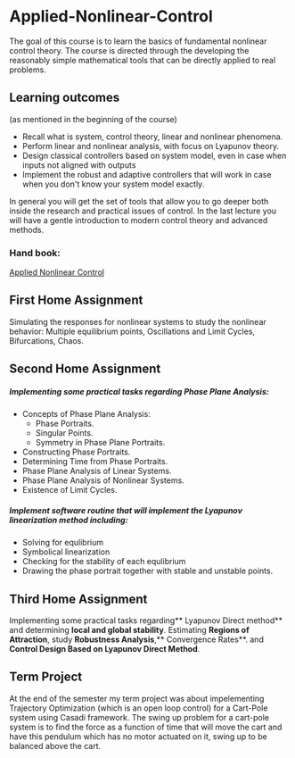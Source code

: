 # Applied-Nonlinear-Control

The goal of this course is to learn the basics of fundamental nonlinear control theory. The course is directed through the developing the reasonably simple mathematical tools that can be directly applied to real problems.

## Learning outcomes 
(as mentioned in the beginning of the course)
- Recall what is system, control theory, linear and nonlinear phenomena.
- Perform linear and nonlinear analysis, with focus on Lyapunov theory.
- Design classical controllers based on system model, even in case when inputs not aligned with outputs
- Implement the robust and adaptive controllers that will work in case when you don't know your system model exactly.

In general you will get the set of tools that allow you to go deeper both inside the research and practical issues of control. In the last lecture you will have a gentle introduction to modern control theory and advanced methods.

### Hand book: 
[Applied Nonlinear Control](http://www.ioe.nchu.edu.tw/Pic/CourseItem/4497_APPLIED%20NONLINEAR%20CONTROL_slotine_Part1.pdf)


## First Home Assignment
Simulating the responses for nonlinear systems to study the nonlinear behavior: Multiple equilibrium points, Oscillations and Limit Cycles, Bifurcations, Chaos.

## Second Home Assignment
##### Implementing some practical tasks regarding Phase Plane Analysis: 
- Concepts of Phase Plane Analysis:
  - Phase Portraits.
  - Singular Points.
  - Symmetry in Phase Plane Portraits.
- Constructing Phase Portraits.
- Determining Time from Phase Portraits.
- Phase Plane Analysis of Linear Systems.
- Phase Plane Analysis of Nonlinear Systems.
- Existence of Limit Cycles.

##### Implement software routine that will implement the Lyapunov linearization method including:
- Solving for equlibrium
- Symbolical linearization
- Checking for the stability of each equlibrium
- Drawing the phase portrait together with stable and unstable points.

## Third Home Assignment
Implementing some practical tasks regarding** Lyapunov Direct method** and determining **local and global stability**. Estimating **Regions of Attraction**, study **Robustness Analysis**,** Convergence Rates**. and **Control Design Based on Lyapunov Direct Method**.


## Term Project
At the end of the semester my term project was about impelementing Trajectory Optimization (which is an open loop control) for a Cart-Pole system using Casadi framework.
The swing up problem for a cart-pole system is to find the force as a function of time that will move the cart and have this pendulum which has no motor actuated on it, swing up to be balanced above the cart.

